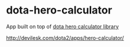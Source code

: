 dota-hero-calculator
===============
App built on top of [dota hero calculator library](https://github.com/devilesk/dota-hero-calculator-library)

http://devilesk.com/dota2/apps/hero-calculator/
